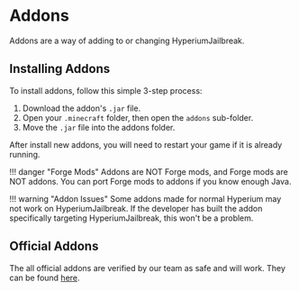# Addons

Addons are a way of adding to or changing HyperiumJailbreak.

## Installing Addons

To install addons, follow this simple 3-step process:

1. Download the addon's `.jar` file.
2. Open your `.minecraft` folder, then open the `addons` sub-folder.
3. Move the `.jar` file into the addons folder.

After install new addons, you will need to restart your game if it is already running.

!!! danger "Forge Mods"
    Addons are NOT Forge mods, and Forge mods are NOT addons.
    You can port Forge mods to addons if you know enough Java.

!!! warning "Addon Issues"
    Some addons made for normal Hyperium may not work on HyperiumJailbreak.
    If the developer has built the addon specifically targeting HyperiumJailbreak, this won't be a problem.

## Official Addons

The all official addons are verified by our team as safe and will work.
They can be found [here](https://hyperiumjailbreak.mycloudrepo.io/public/repositories/addons/).
